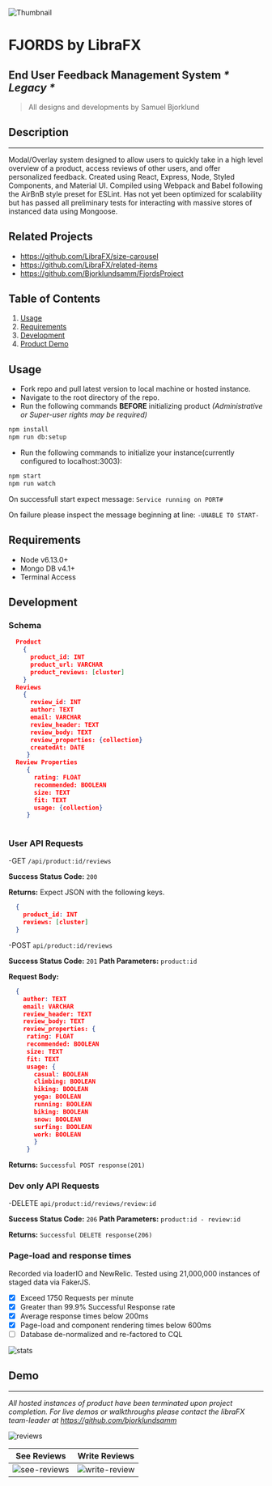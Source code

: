 ![Thumbnail](https://user-images.githubusercontent.com/68446801/110518869-87c7e500-80c1-11eb-8b8c-96c7269eef7c.jpg)

# FJORDS by LibraFX
## End User Feedback Management System _* Legacy *_
>All designs and developments by Samuel Bjorklund


## Description
----
Modal/Overlay system designed to allow users to quickly take in a high level overview of a product, access reviews of other users, and offer personalized feedback. Created using React, Express, Node, Styled Components, and Material UI. Compiled using Webpack and Babel following the AirBnB style preset for ESLint. Has not yet been optimized for scalability but has passed all preliminary tests for interacting with massive stores of instanced data using Mongoose.


## Related Projects

  - https://github.com/LibraFX/size-carousel
  - https://github.com/LibraFX/related-items
  - https://github.com/Bjorklundsamm/FjordsProject

## Table of Contents

1. [Usage](#Usage)
1. [Requirements](#requirements)
1. [Development](#development)
1. [Product Demo](#demo)

## Usage

- Fork repo and pull latest version to local machine or hosted instance.
- Navigate to the root directory of the repo.
- Run the following commands **BEFORE** initializing product _(Administrative or Super-user rights may be required)_
```sh
npm install
npm run db:setup
```
- Run the following commands to initialize your instance(currently configured to localhost:3003):
```sh
npm start
npm run watch
```
On successfull start expect message: `Service running on PORT#`

On failure please inspect the message beginning at line: `-UNABLE TO START-`

## Requirements

- Node v6.13.0+ 
- Mongo DB v4.1+
- Terminal Access

## Development

### Schema
```json
  Product
    {
      product_id: INT
      product_url: VARCHAR
      product_reviews: [cluster]
    }
  Reviews
    {
      review_id: INT
      author: TEXT
      email: VARCHAR
      review_header: TEXT
      review_body: TEXT
      review_properties: {collection}
      createdAt: DATE
     }
  Review Properties
     {
       rating: FLOAT
       recommended: BOOLEAN
       size: TEXT
       fit: TEXT
       usage: {collection}
     }
      
```

### User API Requests

-GET `/api/product:id/reviews`

**Success Status Code:** `200`

**Returns:** Expect JSON with the following keys.
```json
  {
    product_id: INT
    reviews: [cluster]
  }
```

-POST `api/product:id/reviews`

**Success Status Code:** `201`
**Path Parameters:** `product:id`

**Request Body:**
```json
  {
    author: TEXT
    email: VARCHAR
    review_header: TEXT
    review_body: TEXT
    review_properties: {
     rating: FLOAT
     recommended: BOOLEAN
     size: TEXT
     fit: TEXT
     usage: {
       casual: BOOLEAN
       climbing: BOOLEAN
       hiking: BOOLEAN
       yoga: BOOLEAN
       running: BOOLEAN
       biking: BOOLEAN
       snow: BOOLEAN
       surfing: BOOLEAN
       work: BOOLEAN
       }
     }
```

**Returns:**
``Successful POST response(201)``

### Dev only API Requests

-DELETE `api/product:id/reviews/review:id`

**Success Status Code:** `206`
**Path Parameters:** `product:id - review:id`

**Returns:**
``Successful DELETE response(206)``

### Page-load and response times
Recorded via loaderIO and NewRelic. Tested using 21,000,000 instances of staged data via FakerJS.

- [x] Exceed 1750 Requests per minute
- [x] Greater than 99.9% Successful Response rate
- [x] Average response times below 200ms
- [x] Page-load and component rendering times below 600ms
- [ ] Database de-normalized and re-factored to CQL

![stats](https://user-images.githubusercontent.com/68446801/110518059-7f22df00-80c0-11eb-8b3b-01de5dc4c273.png)

## Demo
---------
*All hosted instances of product have been terminated upon project completion. For live demos or walkthroughs please contact the libraFX team-leader at https://github.com/bjorklundsamm*

![reviews](https://user-images.githubusercontent.com/68446801/110518677-3cadd200-80c1-11eb-9711-adc0b6ccb89f.gif)

See Reviews | Write Reviews
-----|------
![see-reviews](https://user-images.githubusercontent.com/68446801/110518696-420b1c80-80c1-11eb-9da6-01ce49539758.gif) | ![write-review](https://user-images.githubusercontent.com/68446801/110518706-46cfd080-80c1-11eb-8790-da671f90a43e.gif)





    






